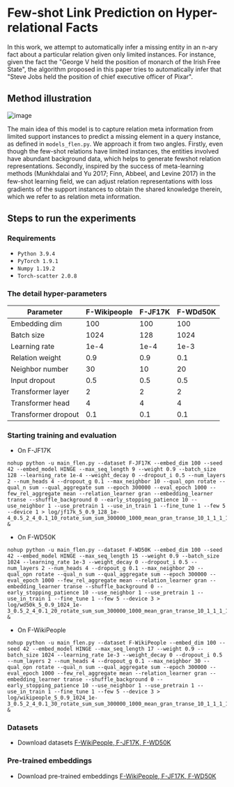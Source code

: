 # Few-shot Link Prediction on Hyper-relational Facts

In this work, we attempt to automatically infer a missing entity in an n-ary fact about a particular relation given only limited instances. For instance, given the fact the "George V held the position of monarch of the Irish Free State", the algorithm proposed in this paper tries to automatically infer that "Steve Jobs held the position of chief executive officer of Pixar".

## Method illustration

![image](https://github.com/JiyaoWei/FLEN/assets/43932741/076ba6fb-8546-4ce9-a6d8-f9a781668370)

The main idea of this model is to capture relation meta information from limited support instances to predict a missing element in a query instance, as defined in ``models_flen.py``. We approach it from two angles. Firstly, even though the few-shot relations have limited instances, the entities involved have abundant background data, which helps to generate fewshot relation representations. Secondly, inspired by the success of meta-learning methods (Munkhdalai and Yu 2017; Finn, Abbeel, and Levine 2017) in the few-shot learning ﬁeld, we can adjust relation representations with loss gradients of the support instances to obtain the shared knowledge therein, which we refer to as relation meta information.

## Steps to run the experiments

### Requirements
* ``Python 3.9.4 ``
* ``PyTorch 1.9.1``
* ``Numpy 1.19.2``
* ``Torch-scatter 2.0.8``

### The detail hyper-parameters
|   Parameter   |  F-Wikipeople  |  F-JF17K  |  F-WDd50K  |
|  ----  | ----  | ----  | ----  |
|  Embedding dim  | 100 | 100 | 100 |
|  Batch size  | 1024 | 128 | 1024 |
|  Learning rate  | 1e-4 | 1e-4 | 1e-3 |
|  Relation weight  | 0.9 | 0.9 | 0.1 |
|  Neighbor number  | 30 | 10 | 20 |
|  Input dropout  | 0.5 | 0.5 | 0.5 |
|  Transformer layer  | 2 | 2 | 2 |
|  Transformer head  | 4 | 4 | 4 |
|  Transformer dropout  | 0.1 | 0.1 | 0.1 |

### Starting training and evaluation

* On F-JF17K
```
nohup python -u main_flen.py --dataset F-JF17K --embed_dim 100 --seed 42 --embed_model HINGE --max_seq_length 9 --weight 0.9 --batch_size 128 --learning_rate 1e-4 --weight_decay 0 --dropout_i 0.5 --num_layers 2 --num_heads 4 --dropout_g 0.1 --max_neighbor 10 --qual_opn rotate --qual_n sum --qual_aggregate sum --epoch 300000 --eval_epoch 1000 --few_rel_aggregate mean --relation_learner gran --embedding_learner transe --shuffle_background 0 --early_stopping_patience 10 --use_neighbor 1 --use_pretrain 1 --use_in_train 1 --fine_tune 1 --few 5 --device 1 > log/jf17k_5_0.9_128_1e-4_0.5_2_4_0.1_10_rotate_sum_sum_300000_1000_mean_gran_transe_10_1_1_1_1_1 &
```
* On F-WD50K
```
nohup python -u main_flen.py --dataset F-WD50K --embed_dim 100 --seed 42 --embed_model HINGE --max_seq_length 15 --weight 0.9 --batch_size 1024 --learning_rate 1e-3 --weight_decay 0 --dropout_i 0.5 --num_layers 2 --num_heads 4 --dropout_g 0.1 --max_neighbor 20 --qual_opn rotate --qual_n sum --qual_aggregate sum --epoch 300000 --eval_epoch 1000 --few_rel_aggregate mean --relation_learner gran --embedding_learner transe --shuffle_background 0 --early_stopping_patience 10 --use_neighbor 1 --use_pretrain 1 --use_in_train 1 --fine_tune 1 --few 5 --device 3 > log/wd50k_5_0.9_1024_1e-3_0.5_2_4_0.1_20_rotate_sum_sum_300000_1000_mean_gran_transe_10_1_1_1_1_1 &
```
* On F-WikiPeople
```
nohup python -u main_flen.py --dataset F-WikiPeople --embed_dim 100 --seed 42 --embed_model HINGE --max_seq_length 17 --weight 0.9 --batch_size 1024 --learning_rate 1e-3 --weight_decay 0 --dropout_i 0.5 --num_layers 2 --num_heads 4 --dropout_g 0.1 --max_neighbor 30 --qual_opn rotate --qual_n sum --qual_aggregate sum --epoch 300000 --eval_epoch 1000 --few_rel_aggregate mean --relation_learner gran --embedding_learner transe --shuffle_background 0 --early_stopping_patience 10 --use_neighbor 1 --use_pretrain 1 --use_in_train 1 --fine_tune 1 --few 5 --device 3 > log/wikipeople_5_0.9_1024_1e-3_0.5_2_4_0.1_30_rotate_sum_sum_300000_1000_mean_gran_transe_10_1_1_1_1_1 &
```

### Datasets
* Download datasets [F-WikiPeople, F-JF17K, F-WD50K](https://drive.google.com/drive/folders/1hHmL16RvdgBHMM9VKkf7fi9AiOjDmZOp?usp=sharing)


### Pre-trained embeddings
* Download pre-trained embeddings [F-WikiPeople, F-JF17K, F-WD50K](https://drive.google.com/drive/folders/1teL-KkBpKLtRjhQZRDWw3sopHgcH4TDK?usp=sharing)
